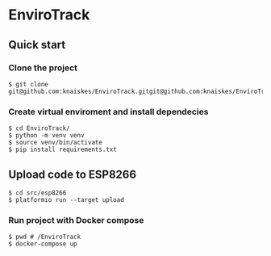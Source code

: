# EnviroTrack

## Quick start

### Clone the project

```
$ git clone git@github.com:knaiskes/EnviroTrack.gitgit@github.com:knaiskes/EnviroTrack.git
```

### Create virtual enviroment and install dependecies

```
$ cd EnviroTrack/
$ python -m venv venv
$ source venv/bin/activate
$ pip install requirements.txt
```

## Upload code to ESP8266

```
$ cd src/esp8266
$ platformio run --target upload
```

### Run project with Docker compose

```
$ pwd # /EnviroTrack
$ docker-compose up
```
